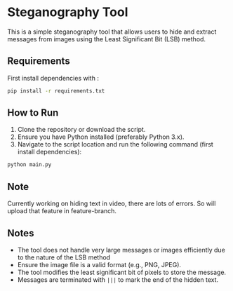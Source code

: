 # Steganography Tool

This is a simple steganography tool that allows users to hide and extract messages from images using the Least Significant Bit (LSB) method.


## Requirements
First install dependencies with :

```bash
pip install -r requirements.txt
```

## How to Run

1. Clone the repository or download the script.
2. Ensure you have Python installed (preferably Python 3.x).
3. Navigate to the script location and run the following command (first install dependencies):

```bash
python main.py
```


## Note
Currently working on hiding text in video, there are lots of errors. So will upload that feature in feature-branch.


## Notes
- The tool does not handle very large messages or images efficiently due to the nature of the LSB method
- Ensure the image file is a valid format (e.g., PNG, JPEG).
- The tool modifies the least significant bit of pixels to store the message.
- Messages are terminated with `|||` to mark the end of the hidden text.

